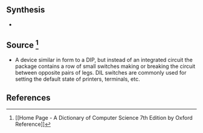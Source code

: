 ## Synthesis
- 
## Source [^1]
- A device similar in form to a DIP, but instead of an integrated circuit the package contains a row of small switches making or breaking the circuit between opposite pairs of legs. DIL switches are commonly used for setting the default state of printers, terminals, etc.
## References

[^1]: [[Home Page - A Dictionary of Computer Science 7th Edition by Oxford Reference]]